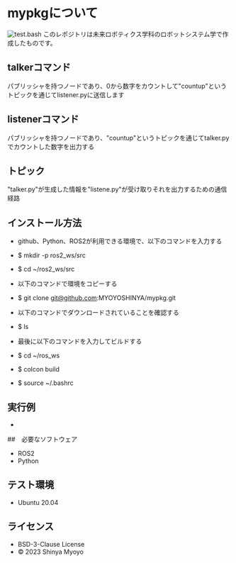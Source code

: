 # mypkgについて
![test.bash](https://github.com/MYOYOSHINYA/mypkg/actions/workflows/test.yml/badge.svg)
このレポジトリは未来ロボティクス学科のロボットシステム学で作成したものです。

## talkerコマンド
パブリッシャを持つノードであり、0から数字をカウントして"countup"というトピックを通じてlistener.pyに送信します

## listenerコマンド
パブリッシャを持つノードであり、"countup"というトピックを通じてtalker.pyでカウントした数字を出力する
## トピック
"talker.py"が生成した情報を"listene.py"が受け取りそれを出力するための通信経路
## インストール方法
* github、Python、ROS2が利用できる環境で、以下のコマンドを入力する
* $ mkdir -p ros2_ws/src
* $ cd ~/ros2_ws/src
* 以下のコマンドで環境をコピーする
* $ git clone git@github.com:MYOYOSHINYA/mypkg.git
* 以下のコマンドでダウンロードされていることを確認する
* $ ls
* 最後に以下のコマンドを入力してビルドする
* $ cd ~/ros_ws

* $ colcon build
* $ source ~/.bashrc


## 実行例
*

##　必要なソフトウェア
* ROS2
* Python

## テスト環境
* Ubuntu 20.04

## ライセンス
* BSD-3-Clause License
* © 2023 Shinya Myoyo
